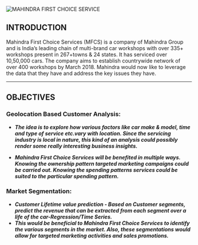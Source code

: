 ![MAHINDRA FIRST CHOICE SERVICE](https://franchiseindia.s3.ap-south-1.amazonaws.com/uploads/franchisor/mahindra-first-choice-services_1.png)


## INTRODUCTION 
  Mahindra First Choice Services (MFCS) is a company of Mahindra Group and is India’s leading chain of multi-brand car workshops with over 335+ workshops present in      267+towns & 24 states. It has serviced over 10,50,000 cars. The company aims to establish countrywide network of over 400 workshops by March 2018.
Mahindra would now like to leverage the data that they have and address the key issues they have.

---
## OBJECTIVES
  ### Geolocation Based Customer Analysis:
  
   - ***The idea is to explore how various factors like car make & model, time and type of service etc.vary with location. Since the servicing industry is local in    nature, this kind of an analysis could possibly render some really interesting business insights.***

  - ***Mahindra First Choice Services will be benefited in multiple ways. Knowing the ownership pattern targeted marketing campaigns could be carried out. Knowing the spending patterns services could be suited to the particular spending pattern.***

  ### Market Segmentation:
   - ***Customer Lifetime value prediction - Based on Customer segments, predict the revenue that can be extracted from each segment over a life of the car-Regression/Time Series.***
   - ***This would be beneficial to Mahindra First Choice Services to identify the various segments in the market. Also, these segmentations would allow for targeted marketing activities and sales promotions.***
   
